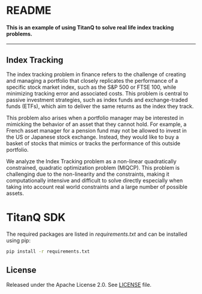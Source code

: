 # README

#### This is an example of using TitanQ to solve real life index tracking problems.
--------------------------------------------------------------------------------

## Index Tracking 

The index tracking problem in finance refers to the challenge of creating and managing a portfolio that closely replicates the performance of a specific stock market index, such as the S&P 500 or FTSE 100, while minimizing tracking error and associated costs. This problem is central to passive investment strategies, such as index funds and exchange-traded funds (ETFs), which aim to deliver the same returns as the index they track.

This problem also arises when a portfolio manager may be interested in mimicking the behavior of an asset that they cannot hold. For example, a French asset manager for a pension fund may not be allowed to invest in the US or Japanese stock exchange. Instead, they would like to buy a basket of stocks that mimics or tracks the performance of this outside portfolio. 

We analyze the Index Tracking problem as a non-linear quadratically constrained, quadratic optimization problem (MIQCP). This problem is challenging due to the non-linearity and the constraints, making it computationally intensive and difficult to solve directly especially when taking into account real world constraints and a large number of possible assets. 



# TitanQ SDK

The required packages are listed in *requirements.txt* and can be installed using pip:

```bash
pip install -r requirements.txt
```

## License

Released under the Apache License 2.0. See [LICENSE](../LICENSE) file.
